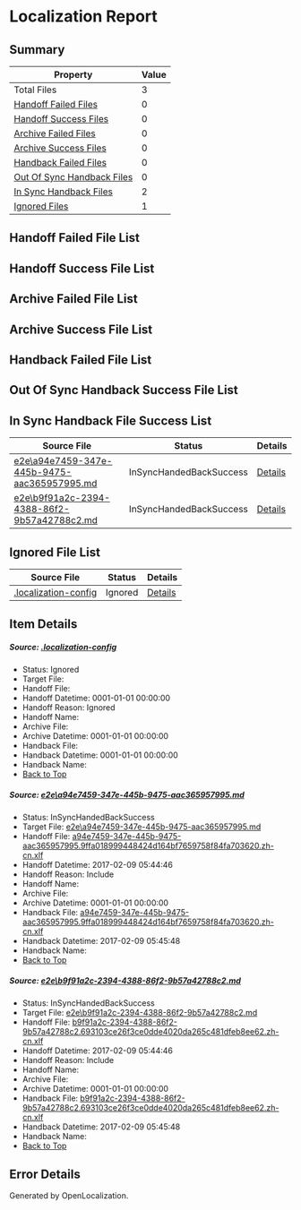 # <a name='report-top'></a> Localization Report

## Summary
 Property | Value 
 -------- | ----- 
 Total Files | 3
[ Handoff Failed Files ](#handoff-failed-list)| 0
[ Handoff Success Files ](#handoff-success-list)| 0
[ Archive Failed Files ](#archive-failed-list)| 0
[ Archive Success Files ](#archive-success-list)| 0
[ Handback Failed Files ](#handback-failed-list)| 0
[ Out Of Sync Handback Files ](#outofsync-handback-success-list)| 0
[ In Sync Handback Files ](#insync-handback-success-list)| 2
[ Ignored Files ](#ignored-list)| 1

## <a name='handoff-failed-list'></a> Handoff Failed File List

## <a name='handoff-success-list'></a> Handoff Success File List

## <a name='archive-failed-list'></a> Archive Failed File List

## <a name='archive-success-list'></a> Archive Success File List

## <a name='handback-failed-list'></a> Handback Failed File List

## <a name='outofsync-handback-success-list'></a> Out Of Sync Handback Success File List

## <a name='insync-handback-success-list'></a> In Sync Handback File Success List
 Source File | Status | Details 
 ----------- | ------ | ------- 
 [e2e\a94e7459-347e-445b-9475-aac365957995.md](https://github.com/OpenLocalizationTestOrg/ol-test0/blob/2c027015ca7b6b64685e8541e5108ee618c00ad2/e2e/a94e7459-347e-445b-9475-aac365957995.md) | InSyncHandedBackSuccess | [Details](#15f4c9b5b4012eb55cb14f440096f730576443be1)
 [e2e\b9f91a2c-2394-4388-86f2-9b57a42788c2.md](https://github.com/OpenLocalizationTestOrg/ol-test0/blob/2c027015ca7b6b64685e8541e5108ee618c00ad2/e2e/b9f91a2c-2394-4388-86f2-9b57a42788c2.md) | InSyncHandedBackSuccess | [Details](#0c54e1c324ae89a56eea2b8f2c200cf399a9c76a2)

## <a name='ignored-list'></a> Ignored File List
 Source File | Status | Details 
 ----------- | ------ | ------- 
 [.localization-config](https://github.com/OpenLocalizationTestOrg/ol-test0/blob/2c027015ca7b6b64685e8541e5108ee618c00ad2/.localization-config) | Ignored | [Details](#cb0632cf59c1387fc1742bfb9fa3c47f87e2e5c90)

## Item Details
##### <a name='cb0632cf59c1387fc1742bfb9fa3c47f87e2e5c90'></a> Source: [.localization-config](https://github.com/OpenLocalizationTestOrg/ol-test0/blob/2c027015ca7b6b64685e8541e5108ee618c00ad2/.localization-config)
* Status: Ignored
* Target File: 
* Handoff File: 
* Handoff Datetime: 0001-01-01 00:00:00
* Handoff Reason: Ignored
* Handoff Name: 
* Archive File: 
* Archive Datetime: 0001-01-01 00:00:00
* Handback File: 
* Handback Datetime: 0001-01-01 00:00:00
* Handback Name: 
* [Back to Top](#report-top)

##### <a name='15f4c9b5b4012eb55cb14f440096f730576443be1'></a> Source: [e2e\a94e7459-347e-445b-9475-aac365957995.md](https://github.com/OpenLocalizationTestOrg/ol-test0/blob/2c027015ca7b6b64685e8541e5108ee618c00ad2/e2e/a94e7459-347e-445b-9475-aac365957995.md)
* Status: InSyncHandedBackSuccess
* Target File: [e2e\a94e7459-347e-445b-9475-aac365957995.md](https://github.com/OpenLocalizationTestOrg/ol-test0-zhcn/blob/f8092e916d9593c264e6618744efb5208a4082ae/e2e/a94e7459-347e-445b-9475-aac365957995.md)
* Handoff File: [a94e7459-347e-445b-9475-aac365957995.9ffa018999448424d164bf7659758f84fa703620.zh-cn.xlf](https://github.com/OpenLocalizationTestOrg/ol-test0-handoff/blob/a5ebc1ce9fb8f66a724b8d57a8e05231cec20154/ol-handoff/OpenLocalizationTestOrg/ol-test0-zhcn/shujia/ht/a94e7459-347e-445b-9475-aac365957995.9ffa018999448424d164bf7659758f84fa703620.zh-cn.xlf)
* Handoff Datetime: 2017-02-09 05:44:46
* Handoff Reason: Include
* Handoff Name: 
* Archive File: 
* Archive Datetime: 0001-01-01 00:00:00
* Handback File: [a94e7459-347e-445b-9475-aac365957995.9ffa018999448424d164bf7659758f84fa703620.zh-cn.xlf](https://github.com/OpenLocalizationTestOrg/ol-test0-handback/blob/238d09f523d7c449783dbe4adadcc3350634ccca/ol-handback/OpenLocalizationTestOrg/ol-test0-zhcn/shujia/ht/a94e7459-347e-445b-9475-aac365957995.9ffa018999448424d164bf7659758f84fa703620.zh-cn.xlf)
* Handback Datetime: 2017-02-09 05:45:48
* Handback Name: 
* [Back to Top](#report-top)

##### <a name='0c54e1c324ae89a56eea2b8f2c200cf399a9c76a2'></a> Source: [e2e\b9f91a2c-2394-4388-86f2-9b57a42788c2.md](https://github.com/OpenLocalizationTestOrg/ol-test0/blob/2c027015ca7b6b64685e8541e5108ee618c00ad2/e2e/b9f91a2c-2394-4388-86f2-9b57a42788c2.md)
* Status: InSyncHandedBackSuccess
* Target File: [e2e\b9f91a2c-2394-4388-86f2-9b57a42788c2.md](https://github.com/OpenLocalizationTestOrg/ol-test0-zhcn/blob/f8092e916d9593c264e6618744efb5208a4082ae/e2e/b9f91a2c-2394-4388-86f2-9b57a42788c2.md)
* Handoff File: [b9f91a2c-2394-4388-86f2-9b57a42788c2.693103ce26f3ce0dde4020da265c481dfeb8ee62.zh-cn.xlf](https://github.com/OpenLocalizationTestOrg/ol-test0-handoff/blob/a5ebc1ce9fb8f66a724b8d57a8e05231cec20154/ol-handoff/OpenLocalizationTestOrg/ol-test0-zhcn/shujia/ht/b9f91a2c-2394-4388-86f2-9b57a42788c2.693103ce26f3ce0dde4020da265c481dfeb8ee62.zh-cn.xlf)
* Handoff Datetime: 2017-02-09 05:44:46
* Handoff Reason: Include
* Handoff Name: 
* Archive File: 
* Archive Datetime: 0001-01-01 00:00:00
* Handback File: [b9f91a2c-2394-4388-86f2-9b57a42788c2.693103ce26f3ce0dde4020da265c481dfeb8ee62.zh-cn.xlf](https://github.com/OpenLocalizationTestOrg/ol-test0-handback/blob/238d09f523d7c449783dbe4adadcc3350634ccca/ol-handback/OpenLocalizationTestOrg/ol-test0-zhcn/shujia/ht/b9f91a2c-2394-4388-86f2-9b57a42788c2.693103ce26f3ce0dde4020da265c481dfeb8ee62.zh-cn.xlf)
* Handback Datetime: 2017-02-09 05:45:48
* Handback Name: 
* [Back to Top](#report-top)


## Error Details

Generated by OpenLocalization.
